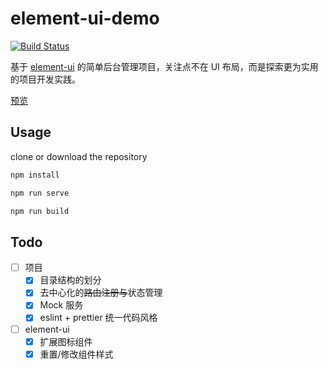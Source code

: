# element-ui-demo

[![Build Status](https://travis-ci.org/Wizard67/element-ui-demo.svg?branch=master)](https://travis-ci.org/Wizard67/element-ui-demo)
 
基于 [element-ui](https://github.com/ElemeFE/element) 的简单后台管理项目，关注点不在 UI 布局，而是探索更为实用的项目开发实践。

[预览](https://wizard67.github.io/element-ui-demo/)

## Usage

clone or download the repository

```bash
npm install

npm run serve

npm run build
```

## Todo

- [ ] 项目
    - [x] 目录结构的划分
    - [x] 去中心化的<del>路由注册与</del>状态管理
    - [x] Mock 服务
    - [x] eslint + prettier 统一代码风格
- [ ] element-ui
    - [x] 扩展图标组件
    - [x] 重置/修改组件样式
